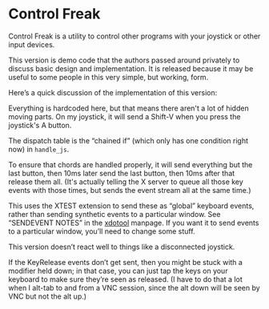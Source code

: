 # Control Freak

Control Freak is a utility to control other programs with your
joystick or other input devices.

This version is demo code that the authors passed around privately to
discuss basic design and implementation.  It is released because it
may be useful to some people in this very simple, but working, form.

Here’s a quick discussion of the implementation of this version:

Everything is hardcoded here, but that means there aren't a lot of
hidden moving parts.  On my joystick, it will send a Shift-V when you
press the joystick's A button.

The dispatch table is the “chained if” (which only has one condition
right now) in `handle_js`.

To ensure that chords are handled properly, it will send everything
but the last button, then 10ms later send the last button, then 10ms
after that release them all.  (It's actually telling the X server to
queue all those key events with those times, but sends the event
stream all at the same time.)

This uses the XTEST extension to send these as “global” keyboard
events, rather than sending synthetic events to a particular window.
See “SENDEVENT NOTES” in the
[xdotool](https://github.com/jordansissel/xdotool) manpage.  If you
want it to send events to a particular window, you’ll need to change
some stuff.

This version doesn’t react well to things like a disconnected joystick.

If the KeyRelease events don’t get sent, then you might be stuck with
a modifier held down; in that case, you can just tap the keys on your
keyboard to make sure they’re seen as released.  (I have to do that a
lot when I alt-tab to and from a VNC session, since the alt down will
be seen by VNC but not the alt up.)
